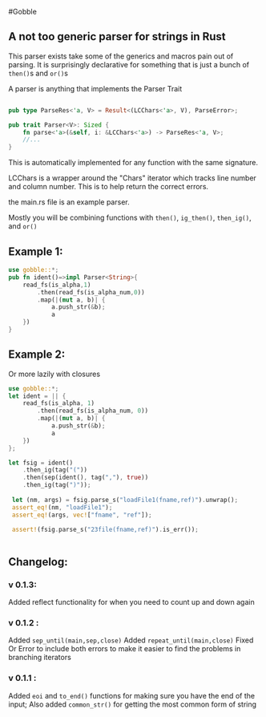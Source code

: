 #Gobble

## A not too generic parser for strings in Rust

This parser exists take some of the generics and macros pain out of parsing.  It is surprisingly declarative for something that is just a bunch of ```then()```s and ```or()```s

A parser is anything that implements the Parser Trait

```rust

pub type ParseRes<'a, V> = Result<(LCChars<'a>, V), ParseError>;

pub trait Parser<V>: Sized {
    fn parse<'a>(&self, i: &LCChars<'a>) -> ParseRes<'a, V>;
    //...
}
```
This is automatically implemented for any function with the same signature.


LCChars is a wrapper around the "Chars" iterator which tracks line number and column number.
This is to help return the correct errors.

the main.rs file is an example parser.

Mostly you will be combining functions with ```then()```, ```ig_then()```, ```then_ig()```, and ```or()```

## Example 1:

```rust
use gobble::*;
pub fn ident()=>impl Parser<String>{
    read_fs(is_alpha,1)
        .then(read_fs(is_alpha_num,0))
        .map(|(mut a, b)| {
            a.push_str(&b);
            a
    })
}
```

## Example 2:
Or more lazily with closures

```rust
use gobble::*;
let ident = || {
    read_fs(is_alpha, 1)
        .then(read_fs(is_alpha_num, 0))
        .map(|(mut a, b)| {
            a.push_str(&b);
            a
    })
};

let fsig = ident()
    .then_ig(tag("("))
    .then(sep(ident(), tag(","), true))
    .then_ig(tag(")"));
 
 let (nm, args) = fsig.parse_s("loadFile1(fname,ref)").unwrap();
 assert_eq!(nm, "loadFile1");
 assert_eq!(args, vec!["fname", "ref"]);

 assert!(fsig.parse_s("23file(fname,ref)").is_err());
 
 ```


## Changelog:

### v 0.1.3:
Added reflect functionality for when you need to count up and down again

### v 0.1.2 : 
Added  ```sep_until(main,sep,close)```
Added ```repeat_until(main,close)```
Fixed Or Error to include both errors to make it easier to find the problems in branching iterators

### v 0.1.1 :

Added ```eoi``` and ```to_end()``` functions for making sure you have the end of the input;
Also added ```common_str()``` for getting the most common form of string
